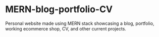 # MERN-blog-portfolio-CV
Personal website made using MERN stack showcasing a blog, portfolio, working ecommerce shop, CV, and other current projects.
